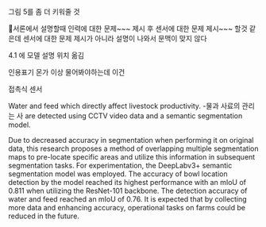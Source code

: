 그림 5를 좀 더 키워줄 것


서론에서 설명할때 인력에 대한 문제~~~ 제시
후 센서에 대한 문제 제시~~~ 할것 같은데
센서에 대한 문제 제시가 아니라 설명이 나와서 문맥이 맞지 않다


4.1 에 모델 설명 위치 옮김

인용표기 몬가 이상 물어봐야하는데 이건

접촉식 센서


Water and feed which directly affect livestock productivity. 
-물과 사료의 관리는 사
are detected using CCTV video data and a semantic segmentation model.

Due to decreased accuracy in segmentation when performing it on original data, this research proposes a method of overlapping multiple segmentation maps to pre-locate specific areas and utilize this information in subsequent segmentation tasks. For experimentation, the DeepLabv3+ semantic segmentation model was employed. The accuracy of bowl location detection by the model reached its highest performance with an mIoU of 0.811 when utilizing the ResNet-101 backbone. The detection accuracy of water and feed reached an mIoU of 0.76. It is expected that by collecting more data and enhancing accuracy, operational tasks on farms could be reduced in the future.